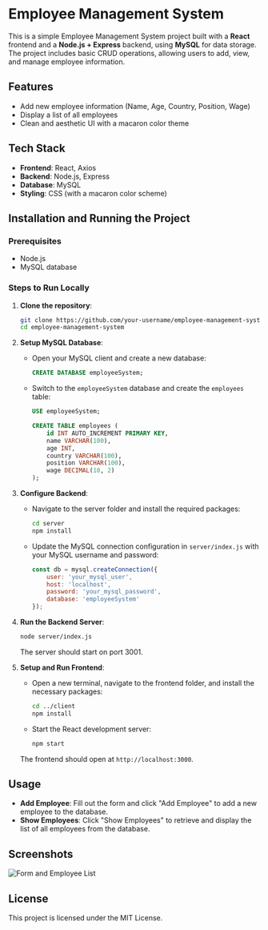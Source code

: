 
# Employee Management System

This is a simple Employee Management System project built with a **React** frontend and a **Node.js + Express** backend, using **MySQL** for data storage. The project includes basic CRUD operations, allowing users to add, view, and manage employee information.

## Features

- Add new employee information (Name, Age, Country, Position, Wage)
- Display a list of all employees
- Clean and aesthetic UI with a macaron color theme

## Tech Stack

- **Frontend**: React, Axios
- **Backend**: Node.js, Express
- **Database**: MySQL
- **Styling**: CSS (with a macaron color scheme)

## Installation and Running the Project

### Prerequisites

- Node.js
- MySQL database

### Steps to Run Locally

1. **Clone the repository**:
   ```bash
   git clone https://github.com/your-username/employee-management-system.git
   cd employee-management-system
   ```

2. **Setup MySQL Database**:
   - Open your MySQL client and create a new database:
     ```sql
     CREATE DATABASE employeeSystem;
     ```
   - Switch to the `employeeSystem` database and create the `employees` table:
     ```sql
     USE employeeSystem;

     CREATE TABLE employees (
         id INT AUTO_INCREMENT PRIMARY KEY,
         name VARCHAR(100),
         age INT,
         country VARCHAR(100),
         position VARCHAR(100),
         wage DECIMAL(10, 2)
     );
     ```

3. **Configure Backend**:
   - Navigate to the server folder and install the required packages:
     ```bash
     cd server
     npm install
     ```
   - Update the MySQL connection configuration in `server/index.js` with your MySQL username and password:
     ```javascript
     const db = mysql.createConnection({
         user: 'your_mysql_user',
         host: 'localhost',
         password: 'your_mysql_password',
         database: 'employeeSystem'
     });
     ```

4. **Run the Backend Server**:
   ```bash
   node server/index.js
   ```
   The server should start on port 3001.

5. **Setup and Run Frontend**:
   - Open a new terminal, navigate to the frontend folder, and install the necessary packages:
     ```bash
     cd ../client
     npm install
     ```
   - Start the React development server:
     ```bash
     npm start
     ```
   The frontend should open at `http://localhost:3000`.

## Usage

- **Add Employee**: Fill out the form and click "Add Employee" to add a new employee to the database.
- **Show Employees**: Click "Show Employees" to retrieve and display the list of all employees from the database.

## Screenshots

![Form and Employee List](./screenshots/form_and_list.png)

## License

This project is licensed under the MIT License.
